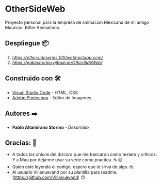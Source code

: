 # OtherSideWeb

Proyecto personal para la empresa de animacion Mexicana de mi amigo Mauricio. Bitter Animations.

## Despliegue 📦

1) _https://othersideseries.000webhostapp.com/_
2) _https://pablostorino.github.io/OtherSideWeb/_

## Construido con 🛠️

* [Visual Studio Code](https://code.visualstudio.com/) - HTML, CSS
* [Adobe Photoshop](https://www.adobe.com/la/products/photoshop.html) - Editor de Imagenes

## Autores ✒️

* **Pablo Altamirano Storino** - *Desarrollo*

## Gracias: 🎁

* A todos los chicos del discord que me bancaron como testers y criticos. Y a Mau por dejarme usar su serie como practica. ☕ 😊
* Quien este leyendo el codigo, espero que le sirva de algo. 🤓.
* Al usuario Villanuevand por su plantilla para readme. (https://github.com/Villanuevand) 😊
